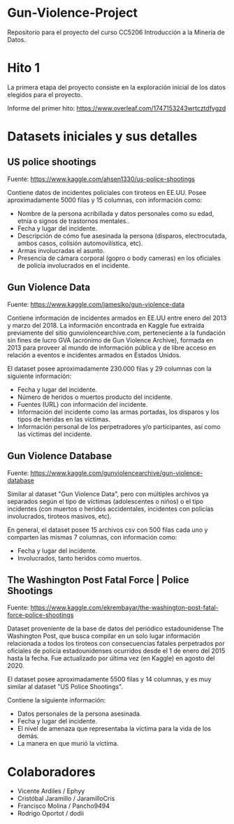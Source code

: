 # Gun-Violence-Project
Repositorio para el proyecto del curso CC5206 Introducción a la Minería de Datos.

# Hito 1
La primera etapa del proyecto consiste en la exploración inicial de los datos elegidos para el proyecto.

Informe del primer hito:
https://www.overleaf.com/1747153243wrtcztdfygzd

# Datasets iniciales y sus detalles

## US police shootings
Fuente: https://www.kaggle.com/ahsen1330/us-police-shootings

Contiene datos de incidentes policiales con tiroteos en EE.UU.
Posee aproximadamente 5000 filas y 15 columnas, con información como:
- Nombre de la persona acribillada y datos personales como su edad, etnia o signos de trastornos mentales..
- Fecha y lugar del incidente.
- Descripción de cómo fue asesinada la persona (disparos, electrocutada, ambos casos, colisión automovilística, etc).
- Armas involucradas el asunto.
- Presencia de cámara corporal (gopro o body cameras) en los oficiales de policía involucrados en el incidente.

## Gun Violence Data
Fuente: https://www.kaggle.com/jameslko/gun-violence-data

Contiene información de incidentes armados en EE.UU entre enero del 2013 y marzo del 2018. La información encontrada en Kaggle 
fue extraída previamente del sitio gunviolencearchive.com, perteneciente a la fundación sin fines de lucro GVA (acrónimo de Gun 
Violence Archive), formada en 2013 para proveer al mundo de información pública y de libre acceso en relación a eventos e incidentes
armados en Estados Unidos.

El dataset posee aproximadamente 230.000 filas y 29 columnas con la siguiente información:
- Fecha y lugar del incidente.
- Número de heridos o muertos producto del incidente.
- Fuentes (URL) con información del incidente.
- Información del incidente como las armas portadas, los disparos y los tipos de heridas en las víctimas.
- Información personal de los perpetradores y/o participantes, así como las víctimas del incidente.

## Gun Violence Database
Fuente: https://www.kaggle.com/gunviolencearchive/gun-violence-database

Similar al dataset "Gun Violence Data", pero con múltiples archivos ya separados según el tipo de víctimas (adolescentes o niños)
o el tipo incidentes (con muertos o heridos accidentales, incidentes con policías involucrados, tiroteos masivos, etc).

En general, el dataset posee 15 archivos csv con 500 filas cada uno y comparten las mismas 7 columnas, con información como:
- Fecha y lugar del incidente.
- Involucrados, tanto heridos como muertos.

## The Washington Post Fatal Force | Police Shootings
Fuente: https://www.kaggle.com/ekrembayar/the-washington-post-fatal-force-police-shootings

Dataset proveniente de la base de datos del periódico estadounidense The Washington Post, que busca compilar en un solo lugar 
información relacionada a todos los tiroteos con consecuencias fatales perpetrados por oficiales de policía estadounidenses
ocurridos desde el 1 de enero del 2015 hasta la fecha. Fue actualizado por última vez (en Kaggle) en agosto del 2020.

El dataset posee aproximadamente 5500 filas y 14 columnas, y es muy similar al dataset "US Police Shootings".

Contiene la siguiente información:
- Datos personales de la persona asesinada.
- Fecha y lugar del incidente.
- El nivel de amenaza que representaba la víctima para la vida de los demás.
- La manera en que murió la víctima.

# Colaboradores
- Vicente Ardiles / Ephyy
- Cristóbal Jaramillo / JaramilloCris
- Francisco Molina / Pancho9494
- Rodrigo Oportot / dodii
